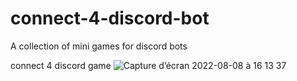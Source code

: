 # connect-4-discord-bot
A collection of mini games for discord bots 

connect 4 discord game 
![Capture d’écran 2022-08-08 à 16 13 37](https://user-images.githubusercontent.com/43826073/183438606-e0ba1bcb-471b-4f47-918a-40023239a803.png)

